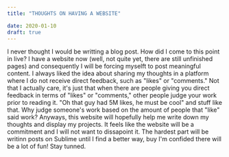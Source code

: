 ```yaml
---
title: "THOUGHTS ON HAVING A WEBSITE"

date: 2020-01-10
draft: true
---
```


I never thought I would be writting a blog post. How did I come to this point in live? I have a website now (well, not quite yet, there are still unfinished pages) and consequently I will be forcing myselft to post meaningful content. I always liked the idea about sharing my thoughts in a platform where I do not receive direct feedback, such as \"likes\" or \"comments.\" Not that I actually care, it's just that when there are people giving you direct feedback in terms of \"likes\" or \"comments,\" other people judge your work prior to reading it. "Oh that guy had 5M likes, he must be cool" and stuff like that. Why judge someone's work based on the amount of people that "like" said work? Anyways, this website will hopefully help me write down my thoughts and display my projects. It feels like the website will be a commitment and I will not want to dissapoint it. The hardest part will be writinn posts on Sublime until I find a better way, buy I'm confided there will be a lot of fun! Stay tunned.